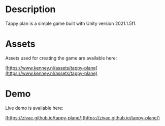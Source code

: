 # Description
Tappy plan is a simple game built with Unity version 2021.1.5f1.

# Assets
Assets used for creating the game are available here:

[https://www.kenney.nl/assets/tappy-plane](https://www.kenney.nl/assets/tappy-plane)

# Demo
Live demo is available here:

[https://zivac.github.io/tappy-plane/](https://zivac.github.io/tappy-plane/)
